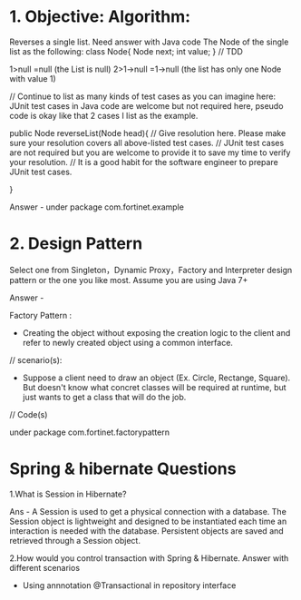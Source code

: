 


#   1. Objective: Algorithm:

Reverses a single list. Need answer with Java code
The Node of the single list as the following:
class Node{
 Node next;
 int value;
}
// TDD

1>null =null (the List is null)
2>1->null =1->null (the list has only one Node with value 1)

// Continue to list as many kinds of test cases as you can imagine here:
JUnit test cases in Java code are welcome but not required here, pseudo code is okay like that 2 cases I list as the example.

public Node reverseList(Node head){
// Give resolution here. Please make sure your resolution covers all above-listed test cases.
// JUnit test cases are not required but you are welcome to provide it to save my time to verify your resolution. 
// It is a good habit for the software engineer to prepare JUnit test cases.


}
   
Answer - under package com.fortinet.example





















#   2. Design Pattern
Select one from Singleton，Dynamic Proxy，Factory and Interpreter design pattern or the one you like most. 
Assume you are using Java 7+

Answer - 

Factory Pattern :
- Creating the object without exposing the creation logic to the client and refer to newly created object using a common interface.

// scenario(s):

-  Suppose a client need to draw an object (Ex. Circle, Rectange, Square). But doesn't know what concret classes will be required at runtime, but just wants to get a class that will do the job.


// Code(s)

 under package com.fortinet.factorypattern


# Spring & hibernate Questions

1.What is Session in Hibernate?

Ans - A Session is used to get a physical connection with a database. The Session object is lightweight and designed to be instantiated each time an interaction is needed with the database. Persistent objects are saved and retrieved through a Session object.


2.How would you control transaction with Spring & Hibernate. Answer with different scenarios
- Using annnotation @Transactional in repository interface
